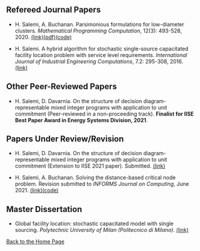 ## Refereed Journal Papers

- H. Salemi, A. Buchanan. Parsimonious formulations for low-diameter clusters. *Mathematical Programming Computation*, 12(3): 493-528, 2020. [(link)](https://link.springer.com/article/10.1007/s12532-020-00175-6)[(pdf)](https://drive.google.com/file/d/1SgL7xWAeExdoQ3SjR0zertfrOOCoOlWA/view?usp=sharing)[(code)](https://github.com/halisalemi/ParsimoniousKClub)

- H. Salemi. A hybrid algorithm for stochastic single-source capacitated facility location problem
with service level requirements. *International Journal of Industrial Engineering Computations*, 7.2: 295-308, 2016. [(link)](http://m.growingscience.com/ijiec/Vol7/IJIEC_2015_37.pdf)

## Other Peer-Reviewed Papers

- H. Salemi, D. Davarnia. On the structure of decision diagram-representable mixed integer programs with application to unit commitment (Peer-reviewed in a non-proceeding track).
 **Finalist for IISE Best Paper Award in Energy Systems Division, 2021**.


## Papers Under Review/Revision

- H. Salemi, D. Davarnia. On the structure of decision diagram-representable mixed integer programs with application to unit commitment (Extension to IISE 2021 paper). Submitted. [(link)](http://www.optimization-online.org/DB_HTML/2021/01/8234.html)

- H. Salemi, A. Buchanan. Solving the distance-based critical node problem. Revision submitted to *INFORMS Journal on Computing*, June 2021. [(link)](http://www.optimization-online.org/DB_HTML/2020/04/7751.html)[(code)](https://github.com/halisalemi/DCNP)

## Master Dissertation 

- Global facility location: stochastic capacitated model with single sourcing. *Polytechnic University of Milan (Politecnico di Milano)*. [(link)](https://www.politesi.polimi.it/handle/10589/108091)


[Back to the Home Page](./README.md)
